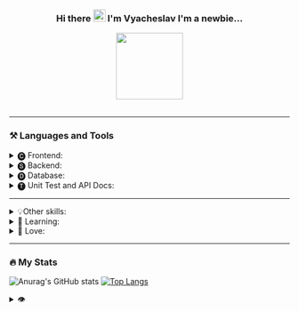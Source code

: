 <h3 align="center">Hi there <img src="https://media.giphy.com/media/hvRJCLFzcasrR4ia7z/giphy.gif" width="22px"/> I'm Vyacheslav I'm a newbie...</h3>
<div id="header" align="center">
  <img src="https://media.giphy.com/media/4hCJsNJ7zRcic/giphy.gif" width="120"/>
 <!--<img src=" 👨‍💻  📒 " width="400"/>-->
</div>
<div id="header" align="center">
  <img src="https://komarev.com/ghpvc/?username=hashmann&label=views+👀&style=flat-square&color=22272e" alt=""/>
  <a href="https://www.codewars.com/users/Flex.XO" target="_blank"><img src="https://www.codewars.com/users/Flex.XO/badges/micro" alt=""/></a>
</div>
<!-- <p size="12" color="#00ffff" align="center">We won't learn everything. But our task is to have time to learn as much as possible© Brian Wilson Kernighan</p> -->

***

### ⚒️ Languages and Tools
<details>
  <summary>🅒 Frontend:</summary> 

  ![html](https://img.shields.io/badge/-HTML-22272e?style=for-the-badge&logo=html5)
  ![html](https://img.shields.io/badge/-CSS-22272e?style=for-the-badge&logo=css3&logoColor=1572B6)
  ![html](https://img.shields.io/badge/-sass-22272e?style=for-the-badge&logo=sass&logoColor=CC6699)
  ![html](https://img.shields.io/badge/-gulp-22272e?style=for-the-badge&logo=gulp&logoColor=CF4647)
  ![html](https://img.shields.io/badge/-Webpack-22272e?style=for-the-badge&logo=Webpack&logoColor=8DD6F9)
  ![html](https://img.shields.io/badge/-Bootstrap-22272e?style=for-the-badge&logo=Bootstrap&logoColor=7952B3)
  ![html](https://img.shields.io/badge/-TailwindCSS-22272e?style=for-the-badge&logo=TailwindCSS&logoColor=06B6D4)

  ![html](https://img.shields.io/badge/-JavaScript-22272e?style=for-the-badge&logo=javaScript&logoColor=F7DF1E)
  ![html](https://img.shields.io/badge/-vuejs-22272e?style=for-the-badge&logo=vue.js&logoColor=4FC08D)
  ![html](https://img.shields.io/badge/-vite-22272e?style=for-the-badge&logo=vite&logoColor=646CFF)
  ![html](https://img.shields.io/badge/-Vuetify-22272e?style=for-the-badge&logo=Vuetify&logoColor=1867C0)
  ![html](https://img.shields.io/badge/-Quasar-22272e?style=for-the-badge&logo=Quasar&logoColor=1976D2)
  ![html](https://img.shields.io/badge/-GreenSock-22272e?style=for-the-badge&logo=GreenSock&logoColor=88CE02)
  ![html](https://img.shields.io/badge/-Chart.js-22272e?style=for-the-badge&logo=Chart.js&logoColor=FF6384)
<!--   ![html](https://img.shields.io/badge/-Socket.io-22272e?style=for-the-badge&logo=Socket.io&logoColor=fff) -->
  <!-- ![html](https://img.shields.io/badge/-Nuxt.js-22272e?style=for-the-badge&logo=Nuxt.js&logoColor=00DC82) -->
  <!-- ![html](https://img.shields.io/badge/-Next.js-22272e?style=for-the-badge&logo=Next.js&logoColor=fff) -->
</details>

<details>
  <summary>🅢 Backend:</summary> 

  ![html](https://img.shields.io/badge/-Node.js/Express-22272e?style=for-the-badge&logo=node.js&logoColor=339933)
  ![html](https://img.shields.io/badge/-Laravel-22272e?style=for-the-badge&logo=Laravel&logoColor=FF2D20)
  <!-- ![html](https://img.shields.io/badge/-NestJS-22272e?style=for-the-badge&logo=NestJS&logoColor=E0234E) -->
</details>

<details>
  <summary>🅓 Database:</summary> 

  ![html](https://img.shields.io/badge/-Mongo%20DB/Mongoose-22272e?style=for-the-badge&logo=MongoDB&logoColor=47A248)
  ![html](https://img.shields.io/badge/-MySQL/Eloquent-22272e?style=for-the-badge&logo=MySQL&logoColor=4479A1)
<!--   ![html](https://img.shields.io/badge/-Redis-22272e?style=for-the-badge&logo=Redis&logoColor=DC382D) -->
  <!-- ![html](https://img.shields.io/badge/-Sequelize-22272e?style=for-the-badge&logo=Sequelize&logoColor=52B0E7) -->
  <!-- ![html](https://img.shields.io/badge/-PostgreSQL-22272e?style=for-the-badge&logo=PostgreSQL&logoColor=4169E1) -->
</details>

<details>
  <summary>🅣 Unit Test and API Docs:</summary>
  
  ![html](https://img.shields.io/badge/-jest-22272e?style=for-the-badge&logo=jest&logoColor=C21325)
  ![html](https://img.shields.io/badge/-Swagger-22272e?style=for-the-badge&logo=Swagger&logoColor=85EA2D)
</details>

***

<details>
  <summary>💡Other skills:</summary>

  ![html](https://img.shields.io/badge/-Ableton%20Live-22272e?style=for-the-badge&logo=abletonlive&logoColor=fff)
  ![html](https://img.shields.io/badge/-Studio%20One-22272e?style=for-the-badge&logo=NONE&logoColor=EE1F35)
  ![html](https://img.shields.io/badge/-Reaper-22272e?style=for-the-badge&logo=NONE&logoColor=fff)
  
  ![html](https://img.shields.io/badge/-Autocad/Civil%203D/3ds%20Max-22272e?style=for-the-badge&logo=Autodesk&logoColor=0696D7)
  ![html](https://img.shields.io/badge/-Blender-22272e?style=for-the-badge&logo=Blender&logoColor=F5792A)

  ![html](https://img.shields.io/badge/-Audition-22272e?style=for-the-badge&logo=AdobeAudition&logoColor=9999FF)
  ![html](https://img.shields.io/badge/-Figma-22272e?style=for-the-badge&logo=figma&logoColor=F24E1E)
  ![html](https://img.shields.io/badge/-After%20Effects-22272e?style=for-the-badge&logo=AdobeAfterEffects&logoColor=9999FF)
  ![html](https://img.shields.io/badge/-Photoshop-22272e?style=for-the-badge&logo=AdobePhotoshop&logoColor=31A8FF)
  ![html](https://img.shields.io/badge/-Illustrator-22272e?style=for-the-badge&logo=adobeIllustrator&logoColor=FF9A00)
  
  ![html](https://img.shields.io/badge/-C%23-22272e?style=for-the-badge&logo=csharp&logoColor=239120)
  ![html](https://img.shields.io/badge/-Unity-22272e?style=for-the-badge&logo=Unity&logoColor=fff)
  
  ![html](https://img.shields.io/badge/-Delphi-22272e?style=for-the-badge&logo=Delphi&logoColor=EE1F35)
</details>

<details>
  <summary>📗 Learning:</summary>

  ![html](https://img.shields.io/badge/-react-22272e?style=for-the-badge&logo=react&logoColor=61DAFB)
  ![html](https://img.shields.io/badge/-TypeScript-22272e?style=for-the-badge&logo=TypeScript&logoColor=3178C6)
<!--   ![html](https://img.shields.io/badge/-Svelte-22272e?style=for-the-badge&logo=Svelte&logoColor=FF3E00) -->
<!--   ![html](https://img.shields.io/badge/-Angular-22272e?style=for-the-badge&logo=Angular&logoColor=DD0031) -->
  
  <details>
  <summary>Queue for study:</summary>

  ![html](https://img.shields.io/badge/-Svelte-22272e?style=for-the-badge&logo=Svelte&logoColor=FF3E00)
  ![html](https://img.shields.io/badge/-Angular-22272e?style=for-the-badge&logo=Angular&logoColor=DD0031)
  ![html](https://img.shields.io/badge/-NestJS-22272e?style=for-the-badge&logo=NestJS&logoColor=E0234E)
  ![html](https://img.shields.io/badge/-PostgreSQL-22272e?style=for-the-badge&logo=PostgreSQL&logoColor=4169E1)
  ![html](https://img.shields.io/badge/-Sequelize-22272e?style=for-the-badge&logo=Sequelize&logoColor=52B0E7)
    
  </details>
  
</details>

<details>
  <summary>💜 Love:</summary>
  
<!--   ![html](https://img.shields.io/badge/-JetBrains-22272e?style=for-the-badge&logo=JetBrains&logoColor=fff) -->
  ![html](https://img.shields.io/badge/-PhpStorm-22272e?style=for-the-badge&logo=PhpStorm&logoColor=fff)
  ![html](https://img.shields.io/badge/-WebStorm-22272e?style=for-the-badge&logo=WebStorm&logoColor=fff)
<!--   ![html](https://img.shields.io/badge/-VS%20Code-22272e?style=for-the-badge&logo=VisualStudioCode&logoColor=007ACC) -->
<!--   ![html](https://img.shields.io/badge/-Insomnia-22272e?style=for-the-badge&logo=Insomnia&logoColor=4000BF) -->
</details>

***

### 🔥 My Stats

![Anurag's GitHub stats](https://github-readme-stats.vercel.app/api?username=hashmann&theme=tokyonight&show_icons=true)
[![Top Langs](https://github-readme-stats.vercel.app/api/top-langs/?username=hashmann&layout=compact&theme=tokyonight)](https://github.com/anuraghazra/github-readme-stats)

<details>
  <summary>👁</summary>
  
  [![GitHub Streak](http://github-readme-streak-stats.herokuapp.com?user=Hashmann&theme=tokyonight)](https://git.io/streak-stats)
</details>


<!--
**Hashmann/Hashmann** is a ✨ _special_ ✨ repository because its `README.md` (this file) appears on your GitHub profile.
<img src="" alt="" width="86"/>
Here are some ideas to get you started:

- 🔭 I’m currently working on ...
- 🌱 I’m currently learning ...
- 👯 I’m looking to collaborate on ...
- 🤔 I’m looking for help with ...
- 💬 Ask me about ...
- 📫 How to reach me: ...
- 😄 Pronouns: ...
- ⚡ Fun fact: ...👋
-->

